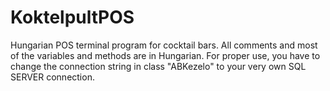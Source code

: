 # KoktelpultPOS

Hungarian POS terminal program for cocktail bars. All comments and most of the variables and methods are in Hungarian. 
For proper use, you have to change the connection string in class "ABKezelo" to your very own SQL SERVER connection.
